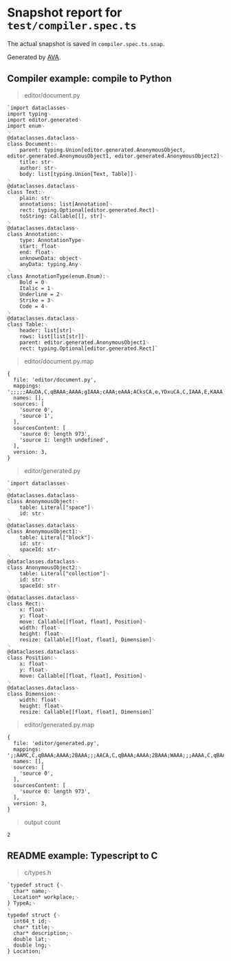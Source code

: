 # Snapshot report for `test/compiler.spec.ts`

The actual snapshot is saved in `compiler.spec.ts.snap`.

Generated by [AVA](https://avajs.dev).

## Compiler example: compile to Python

> editor/document.py

    `import dataclasses␊
    import typing␊
    import editor.generated␊
    import enum␊
    ␊
    @dataclasses.dataclass␊
    class Document:␊
        parent: typing.Union[editor.generated.AnonymousObject, editor.generated.AnonymousObject1, editor.generated.AnonymousObject2]␊
        title: str␊
        author: str␊
        body: list[typing.Union[Text, Table]]␊
    ␊
    @dataclasses.dataclass␊
    class Text:␊
        plain: str␊
        annotations: list[Annotation]␊
        rect: typing.Optional[editor.generated.Rect]␊
        toString: Callable[[], str]␊
    ␊
    @dataclasses.dataclass␊
    class Annotation:␊
        type: AnnotationType␊
        start: float␊
        end: float␊
        unknownData: object␊
        anyData: typing.Any␊
    ␊
    class AnnotationType(enum.Enum):␊
        Bold = 0␊
        Italic = 1␊
        Underline = 2␊
        Strike = 3␊
        Code = 4␊
    ␊
    @dataclasses.dataclass␊
    class Table:␊
        header: list[str]␊
        rows: list[list[str]]␊
        parent: editor.generated.AnonymousObject1␊
        rect: typing.Optional[editor.generated.Rect]`

> editor/document.py.map

    {
      file: 'editor/document.py',
      mappings: ';;;;;AAuDA,C,qBAAA;AAAA;gIAAA;cAAA;eAAA;ACksCA,e,YDxuCA,C,IAAA,E,KAAA,CCwuCA,C;;AD/tCA,C,qBAAA;AAAA;cAAA;AC+tCA,sB,UAAA,CD/tCA;gDAAA;AAIC,2B,GAAA,C;;AAGD,C,qBAAA;AAAA;AAxBA,U,cAwBA;gBAAA;cAAA;uBAAA;;;AAxBA,qB,SAAA;AACC,YADD;AAEC,cAFD;AAGC,iBAHD;AAIC,cAJD;AAKC,Y;;AAKD,C,qBAAA;AAAA;ACsuCA,iB,GAAA,CDtuCA;ACsuCA,oB,GAAA,EDtuCA;AAZC,Y,iCAYD',
      names: [],
      sources: [
        'source 0',
        'source 1',
      ],
      sourcesContent: [
        'source 0: length 973',
        'source 1: length undefined',
      ],
      version: 3,
    }

> editor/generated.py

    `import dataclasses␊
    ␊
    @dataclasses.dataclass␊
    class AnonymousObject:␊
        table: Literal["space"]␊
        id: str␊
    ␊
    @dataclasses.dataclass␊
    class AnonymousObject1:␊
        table: Literal["block"]␊
        id: str␊
        spaceId: str␊
    ␊
    @dataclasses.dataclass␊
    class AnonymousObject2:␊
        table: Literal["collection"]␊
        id: str␊
        spaceId: str␊
    ␊
    @dataclasses.dataclass␊
    class Rect:␊
        x: float␊
        y: float␊
        move: Callable[[float, float], Position]␊
        width: float␊
        height: float␊
        resize: Callable[[float, float], Dimension]␊
    ␊
    @dataclasses.dataclass␊
    class Position:␊
        x: float␊
        y: float␊
        move: Callable[[float, float], Position]␊
    ␊
    @dataclasses.dataclass␊
    class Dimension:␊
        width: float␊
        height: float␊
        resize: Callable[[float, float], Dimension]`

> editor/generated.py.map

    {
      file: 'editor/generated.py',
      mappings: ';;AAMC,C,qBAAA;AAAA;2BAAA;;;AACA,C,qBAAA;AAAA;2BAAA;WAAA;;;AAAA,C,qBAAA;AAAA;gCAAA;WAAA;;;AA8CD,C,qBAAA;AAAA;YAAA;YAAA;AATC,oB,KAAA,E,KAAA,G,QAAA,CASD;gBAAA;iBAAA;AAHC,sB,KAAA,E,KAAA,G,SAAA,C;;AATD,C,qBAAA;AAAA;YAAA;YAAA;AAGC,oB,KAAA,E,KAAA,G,QAAA,C;;AAGD,C,qBAAA;AAAA;gBAAA;iBAAA;AAGC,sB,KAAA,E,KAAA,G,SAAA',
      names: [],
      sources: [
        'source 0',
      ],
      sourcesContent: [
        'source 0: length 973',
      ],
      version: 3,
    }

> output count

    2

## README example: Typescript to C

> c/types.h

    `typedef struct {␊
      char* name;␊
      Location* workplace;␊
    } TypeA;␊
    ␊
    typedef struct {␊
      int64_t id;␊
      char* title;␊
      char* description;␊
      double lat;␊
      double lng;␊
    } Location;`
